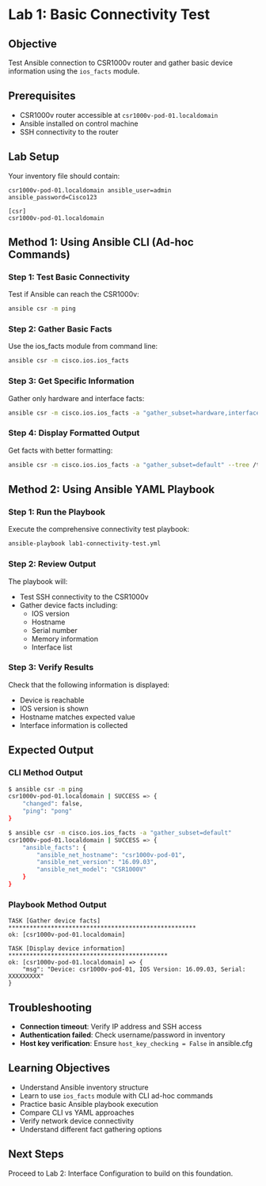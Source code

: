 # Lab 1: Basic Connectivity Test

## Objective
Test Ansible connection to CSR1000v router and gather basic device information using the `ios_facts` module.

## Prerequisites
- CSR1000v router accessible at `csr1000v-pod-01.localdomain`
- Ansible installed on control machine
- SSH connectivity to the router

## Lab Setup
Your inventory file should contain:
```
csr1000v-pod-01.localdomain ansible_user=admin ansible_password=Cisco123 

[csr]
csr1000v-pod-01.localdomain
```

## Method 1: Using Ansible CLI (Ad-hoc Commands)

### Step 1: Test Basic Connectivity
Test if Ansible can reach the CSR1000v:
```bash
ansible csr -m ping
```

### Step 2: Gather Basic Facts
Use the ios_facts module from command line:
```bash
ansible csr -m cisco.ios.ios_facts
```

### Step 3: Get Specific Information
Gather only hardware and interface facts:
```bash
ansible csr -m cisco.ios.ios_facts -a "gather_subset=hardware,interfaces"
```

### Step 4: Display Formatted Output
Get facts with better formatting:
```bash
ansible csr -m cisco.ios.ios_facts -a "gather_subset=default" --tree /tmp/facts
```

## Method 2: Using Ansible YAML Playbook

### Step 1: Run the Playbook
Execute the comprehensive connectivity test playbook:
```bash
ansible-playbook lab1-connectivity-test.yml
```

### Step 2: Review Output
The playbook will:
- Test SSH connectivity to the CSR1000v
- Gather device facts including:
  - IOS version
  - Hostname
  - Serial number
  - Memory information
  - Interface list

### Step 3: Verify Results
Check that the following information is displayed:
- Device is reachable
- IOS version is shown
- Hostname matches expected value
- Interface information is collected

## Expected Output

### CLI Method Output
```bash
$ ansible csr -m ping
csr1000v-pod-01.localdomain | SUCCESS => {
    "changed": false,
    "ping": "pong"
}

$ ansible csr -m cisco.ios.ios_facts -a "gather_subset=default"
csr1000v-pod-01.localdomain | SUCCESS => {
    "ansible_facts": {
        "ansible_net_hostname": "csr1000v-pod-01",
        "ansible_net_version": "16.09.03",
        "ansible_net_model": "CSR1000V"
    }
}
```

### Playbook Method Output
```
TASK [Gather device facts] *****************************************************
ok: [csr1000v-pod-01.localdomain]

TASK [Display device information] *********************************************
ok: [csr1000v-pod-01.localdomain] => {
    "msg": "Device: csr1000v-pod-01, IOS Version: 16.09.03, Serial: XXXXXXXXX"
}
```

## Troubleshooting
- **Connection timeout**: Verify IP address and SSH access
- **Authentication failed**: Check username/password in inventory
- **Host key verification**: Ensure `host_key_checking = False` in ansible.cfg

## Learning Objectives
- Understand Ansible inventory structure
- Learn to use `ios_facts` module with CLI ad-hoc commands
- Practice basic Ansible playbook execution
- Compare CLI vs YAML approaches
- Verify network device connectivity
- Understand different fact gathering options

## Next Steps
Proceed to Lab 2: Interface Configuration to build on this foundation.
